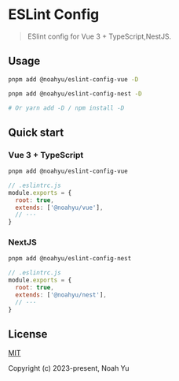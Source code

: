# ESLint Config

> ESlint config for Vue 3 + TypeScript,NestJS.

## Usage

```bash
pnpm add @noahyu/eslint-config-vue -D

pnpm add @noahyu/eslint-config-nest -D

# Or yarn add -D / npm install -D
```

## Quick start

### Vue 3 + TypeScript

```bash
pnpm add @noahyu/eslint-config-vue
```

```js
// .eslintrc.js
module.exports = {
  root: true,
  extends: ['@noahyu/vue'],
  // ···
}
```

### NextJS

```bash
pnpm add @noahyu/eslint-config-nest
```

```js
// .eslintrc.js
module.exports = {
  root: true,
  extends: ['@noahyu/nest'],
  // ···
}
```

## License

[MIT](https://opensource.org/licenses/MIT)

Copyright (c) 2023-present, Noah Yu
